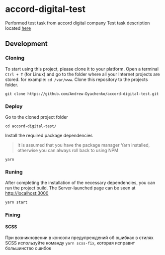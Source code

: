 # accord-digital-test
Performed test task from accord digital company
Test task description located [here](https://docs.google.com/document/d/1uzPEvCPxM4OIYovl-jjoKZtnbdEo-TzoTPcOLyycWCU/edit)

## Development
### Cloning
To start using this project, please clone it to your platform.
Open a terminal `Ctrl + T` (for Linux) and go to the folder where all your Internet projects are stored. for example: `cd /var/www`.
Clone this repository to the projects folder.

```
git clone https://github.com/Andrew-Dyachenko/accord-digital-test.git
```

### Deploy
Go to the cloned project folder
```
cd accord-digital-test/
```
Install the required package dependencies
> It is assumed that you have the package manager Yarn installed, otherwise you can always roll back to using NPM
```
yarn
```

### Runing
After completing the installation of the necessary dependencies, you can run the project build. The Server-launched page can be seen at [http://localhost:3000](http://localhost:3000)
```
yarn start
```

### Fixing
#### SCSS
При возникновении в консоли предупреждений об ошибках в стилях SCSS используйте команду `yarn scss-fix`, которая исправит большинство ошибок
